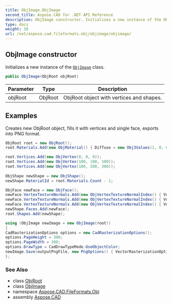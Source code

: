 ```yaml
---
title: ObjImage.ObjImage
second_title: Aspose.CAD for .NET API Reference
description: ObjImage constructor. Initializes a new instance of the ObjImage class
type: docs
weight: 10
url: /net/aspose.cad.fileformats.obj/objimage/objimage/
---
```

## ObjImage constructor

Initializes a new instance of the [`ObjImage`](../) class.

```csharp
public ObjImage(ObjRoot objRoot)
```

| Parameter | Type | Description |
| --- | --- | --- |
| objRoot | ObjRoot | ObjRoot object with vertices and shapes. |

## Examples

Creates new ObjRoot object, fills it with vertices and single face, exports into PNG format.

```csharp
ObjRoot root = new ObjRoot(); 
root.Materials.Add(new ObjMaterial() { Diffuse = new Obj3Values(1, 0, 0) });

root.Vertices.Add(new ObjVertex(0, 0, 0));
root.Vertices.Add(new ObjVertex(100, 100, 100));
root.Vertices.Add(new ObjVertex(100, 200, 300));
   
ObjShape newShape = new ObjShape();
newShape.MaterialId = root.Materials.Count - 1;

ObjFace newFace = new ObjFace();
newFace.VertexTextureNormals.Add(new ObjVertexTextureNormalIndex() { VertexIndex = root.Vertices.Count - 3 });
newFace.VertexTextureNormals.Add(new ObjVertexTextureNormalIndex() { VertexIndex = root.Vertices.Count - 2 });
newFace.VertexTextureNormals.Add(new ObjVertexTextureNormalIndex() { VertexIndex = root.Vertices.Count - 1 });
newShape.Faces.Add(newFace);
root.Shapes.Add(newShape);

using (ObjImage newImage = new ObjImage(root))
{
CadRasterizationOptions options = new CadRasterizationOptions();
options.PageHeight = 300;
options.PageWidth = 300;
options.DrawType = CadDrawTypeMode.UseObjectColor;
newImage.Save(outputPngFile, new PngOptions() { VectorRasterizationOptions = options});
};
```

### See Also

* class [ObjRoot](../../../aspose.cad.fileformats.obj.elements/objroot/)
* class [ObjImage](../)
* namespace [Aspose.CAD.FileFormats.Obj](../../../aspose.cad.fileformats.obj/)
* assembly [Aspose.CAD](../../../)


